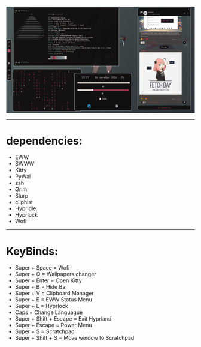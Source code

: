 ![image](image.png)

---

# dependencies:

- EWW
- SWWW
- Kitty
- PyWal
- zsh
- Grim
- Slurp
- cliphist 
- Hypridle
- Hyprlock
- Wofi

---

# KeyBinds:

- Super + Space = Wofi
- Super + Q = Wallpapers changer
- Super + Enter = Open Kitty
- Super + B = Hide Bar
- Super + V = Clipboard Manager
- Super + E = EWW Status Menu
- Super + L = Hyprlock
- Caps = Change Languague
- Super + Shift + Escape = Exit Hyprland
- Super + Escape = Power Menu
- Super + S = Scratchpad
- Super + Shift + S = Move window to Scratchpad
